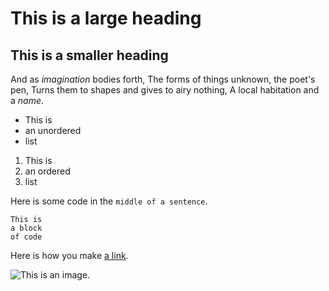 # This is a large heading
 
 ## This is a smaller heading
 
 And as *imagination* bodies forth,
 The forms of things unknown, the poet's pen,
 Turns them to shapes and gives to airy nothing,
 A local habitation and a *name*.
 
 - This is
 - an unordered
 - list
 
 1. This is
 2. an ordered
 3. list
 
 Here is some code in the `middle of a sentence`.
 
 ```
 This is
 a block
 of code
 ```
 
 Here is how you make [a link](https://www.wikipedia.org/).
 
 ![This is an image.](https://github.com/yihui/xaringan/releases/download/v0.0.2/karl-moustache.jpg)
